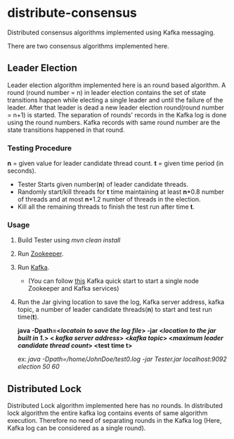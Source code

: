 # distribute-consensus
Distributed consensus algorithms implemented using Kafka messaging. 

There are two consensus algorithms implemented here.

## Leader Election
Leader election algorithm implemented here is an round based algorithm.
A round (round number = n) in leader election contains the set of state transitions happen while electing a single leader and until the failure of the leader.
After that leader is dead a new leader election round(round number = n+1) is started.
The separation of rounds' records in the Kafka log is done using the round numbers.
Kafka records with same round number are the state transitions happened in that round.

### Testing Procedure
**n** = given value for leader candidate thread count.
**t** = given time period (in seconds).

- Tester Starts given number(**n**) of leader candidate threads.
- Randomly start/kill threads for **t** time maintaining at least **n**\*0.8 number of threads 
and at most **n***1.2 
number of threads in the election.
- Kill all the remaining threads to finish the test run after time **t**.

### Usage

1. Build Tester using *mvn clean install*
2. Run [Zookeeper](https://zookeeper.apache.org/doc/r3.1.2/zookeeperStarted.html). 
3. Run [Kafka](https://kafka.apache.org/quickstart).

    * (You can follow [this](https://kafka.apache.org/quickstart#quickstart_startserver)  Kafka
     quick start to start a single node Zookeeper and Kafka services)

4. Run the Jar  giving location to save the log, Kafka server address, kafka topic, a number of 
leader candidate threads(**n**) to start and test run time(**t**).

    __java -Dpath=<_locatoin to save the log file_> -jar <_location to the jar built in 1._> <
    _kafka server address_> <_kafka topic_> <_maximum leader candidate thread count_> <test time **t**>__
    
    ex: _java -Dpath=/home/JohnDoe/test0.log -jar Tester.jar localhost:9092 election 50 60_

## Distributed Lock
Distributed Lock algorithm implemented here has no rounds. 
In distributed lock algorithm the entire kafka log contains events of same algorithm execution.
Therefore no need of separating rounds in the Kafka log (Here, Kafka log can be considered as a 
single round).
